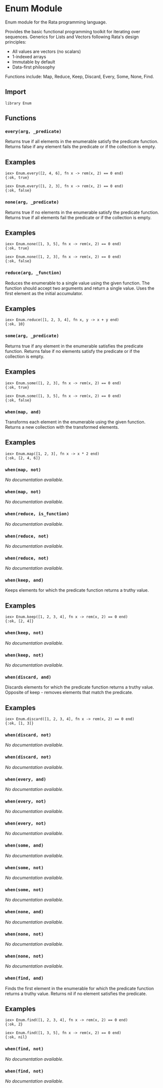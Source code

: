 # Enum Module

Enum module for the Rata programming language.

Provides the basic functional programming toolkit for iterating over sequences.
Generics for Lists and Vectors following Rata's design principles:
- All values are vectors (no scalars)
- 1-indexed arrays
- Immutable by default
- Data-first philosophy

Functions include: Map, Reduce, Keep, Discard, Every, Some, None, Find.


## Import

```rata
library Enum
```

## Functions

### `every(arg, _predicate)`

Returns true if all elements in the enumerable satisfy the predicate function.
Returns false if any element fails the predicate or if the collection is empty.

## Examples
    iex> Enum.every([2, 4, 6], fn x -> rem(x, 2) == 0 end)
    {:ok, true}
    
    iex> Enum.every([1, 2, 3], fn x -> rem(x, 2) == 0 end)
    {:ok, false}



### `none(arg, _predicate)`

Returns true if no elements in the enumerable satisfy the predicate function.
Returns true if all elements fail the predicate or if the collection is empty.

## Examples
    iex> Enum.none([1, 3, 5], fn x -> rem(x, 2) == 0 end)
    {:ok, true}
    
    iex> Enum.none([1, 2, 3], fn x -> rem(x, 2) == 0 end)
    {:ok, false}



### `reduce(arg, _function)`

Reduces the enumerable to a single value using the given function.
The function should accept two arguments and return a single value.
Uses the first element as the initial accumulator.

## Examples
    iex> Enum.reduce([1, 2, 3, 4], fn x, y -> x + y end)
    {:ok, 10}



### `some(arg, _predicate)`

Returns true if any element in the enumerable satisfies the predicate function.
Returns false if no elements satisfy the predicate or if the collection is empty.

## Examples
    iex> Enum.some([1, 2, 3], fn x -> rem(x, 2) == 0 end)
    {:ok, true}
    
    iex> Enum.some([1, 3, 5], fn x -> rem(x, 2) == 0 end) 
    {:ok, false}



### `when(map, and)`

Transforms each element in the enumerable using the given function.
Returns a new collection with the transformed elements.

## Examples
    iex> Enum.map([1, 2, 3], fn x -> x * 2 end)
    {:ok, [2, 4, 6]}



### `when(map, not)`

_No documentation available._


### `when(map, not)`

_No documentation available._


### `when(reduce, is_function)`

_No documentation available._


### `when(reduce, not)`

_No documentation available._


### `when(reduce, not)`

_No documentation available._


### `when(keep, and)`

Keeps elements for which the predicate function returns a truthy value.

## Examples
    iex> Enum.keep([1, 2, 3, 4], fn x -> rem(x, 2) == 0 end)
    {:ok, [2, 4]}



### `when(keep, not)`

_No documentation available._


### `when(keep, not)`

_No documentation available._


### `when(discard, and)`

Discards elements for which the predicate function returns a truthy value.
Opposite of keep - removes elements that match the predicate.

## Examples
    iex> Enum.discard([1, 2, 3, 4], fn x -> rem(x, 2) == 0 end)
    {:ok, [1, 3]}



### `when(discard, not)`

_No documentation available._


### `when(discard, not)`

_No documentation available._


### `when(every, and)`

_No documentation available._


### `when(every, not)`

_No documentation available._


### `when(every, not)`

_No documentation available._


### `when(some, and)`

_No documentation available._


### `when(some, not)`

_No documentation available._


### `when(some, not)`

_No documentation available._


### `when(none, and)`

_No documentation available._


### `when(none, not)`

_No documentation available._


### `when(none, not)`

_No documentation available._


### `when(find, and)`

Finds the first element in the enumerable for which the predicate function returns a truthy value.
Returns nil if no element satisfies the predicate.

## Examples
    iex> Enum.find([1, 2, 3, 4], fn x -> rem(x, 2) == 0 end)
    {:ok, 2}
    
    iex> Enum.find([1, 3, 5], fn x -> rem(x, 2) == 0 end)
    {:ok, nil}



### `when(find, not)`

_No documentation available._


### `when(find, not)`

_No documentation available._

